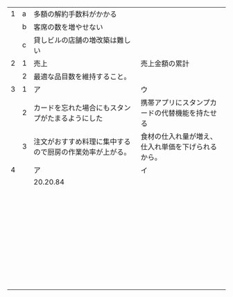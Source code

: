 |      |      |                                                          |                                                    |
| ---- | ---- | -------------------------------------------------------- | -------------------------------------------------- |
| 1    | a    | 多額の解約手数料がかかる                                 |                                                    |
|      | b    | 客席の数を増やせない                                     |                                                    |
|      | c    | 貸しビルの店舗の増改築は難しい                           |                                                    |
| 2    | 1    | 売上                                                     | 売上金額の累計                                     |
|      | 2    | 最適な品目数を維持すること。                             |                                                    |
| 3    | 1    | ア                                                       | ウ                                                 |
|      | 2    | カードを忘れた場合にもスタンプがたまるようにした         | 携帯アプリにスタンプカードの代替機能を持たせる     |
|      | 3    | 注文がおすすめ料理に集中するので厨房の作業効率が上がる。 | 食材の仕入れ量が増え、仕入れ単価を下げられるから。 |
| 4    |      | ア                                                       | イ                                                 |
|      |      | 20.20.84                                                 |                                                    |
|      |      |                                                          |                                                    |
|      |      |                                                          |                                                    |
|      |      |                                                          |                                                    |
|      |      |                                                          |                                                    |
|      |      |                                                          |                                                    |
|      |      |                                                          |                                                    |
|      |      |                                                          |                                                    |
|      |      |                                                          |                                                    |
|      |      |                                                          |                                                    |
|      |      |                                                          |                                                    |
|      |      |                                                          |                                                    |
|      |      |                                                          |                                                    |
|      |      |                                                          |                                                    |
|      |      |                                                          |                                                    |
|      |      |                                                          |                                                    |
|      |      |                                                          |                                                    |
|      |      |                                                          |                                                    |
|      |      |                                                          |                                                    |
|      |      |                                                          |                                                    |
|      |      |                                                          |                                                    |
|      |      |                                                          |                                                    |
|      |      |                                                          |                                                    |
|      |      |                                                          |                                                    |
|      |      |                                                          |                                                    |
|      |      |                                                          |                                                    |
|      |      |                                                          |                                                    |
|      |      |                                                          |                                                    |
|      |      |                                                          |                                                    |
|      |      |                                                          |                                                    |
|      |      |                                                          |                                                    |
|      |      |                                                          |                                                    |
|      |      |                                                          |                                                    |
|      |      |                                                          |                                                    |
|      |      |                                                          |                                                    |
|      |      |                                                          |                                                    |
|      |      |                                                          |                                                    |
|      |      |                                                          |                                                    |
|      |      |                                                          |                                                    |
|      |      |                                                          |                                                    |

